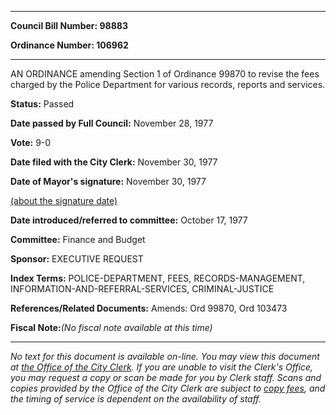 

********

**Council Bill Number: 98883**
   
**Ordinance Number: 106962**
********

 AN ORDINANCE amending Section 1 of Ordinance 99870 to revise the fees charged by the Police Department for various records, reports and services.

**Status:** Passed
   
**Date passed by Full Council:** November 28, 1977
   
**Vote:** 9-0
   
**Date filed with the City Clerk:** November 30, 1977
   
**Date of Mayor's signature:** November 30, 1977
   
[(about the signature date)](/~public/approvaldate.htm)
   
   
   
**Date introduced/referred to committee:** October 17, 1977
   
**Committee:** Finance and Budget
   
**Sponsor:** EXECUTIVE REQUEST
   
   
**Index Terms:** POLICE-DEPARTMENT, FEES, RECORDS-MANAGEMENT, INFORMATION-AND-REFERRAL-SERVICES, CRIMINAL-JUSTICE

**References/Related Documents:** Amends: Ord 99870, Ord 103473

**Fiscal Note:**_(No fiscal note available at this time)_
********

_No text for this document is available on-line. You may view this document at [the Office of the City Clerk](http://www.seattle.gov/leg/clerk/contactUs.htm). If you are unable to visit the Clerk's Office, you may request a copy or scan be made for you by Clerk staff. Scans and copies provided by the Office of the City Clerk are subject to [copy fees](http://clerk.seattle.gov/~public/clerkfees.htm), and the timing of service is dependent on the availability of staff._

